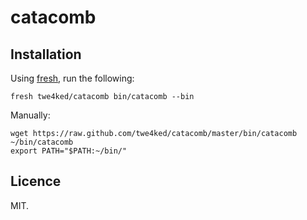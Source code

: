 # catacomb

## Installation

Using [fresh], run the following:

```
fresh twe4ked/catacomb bin/catacomb --bin
```

Manually:

```
wget https://raw.github.com/twe4ked/catacomb/master/bin/catacomb ~/bin/catacomb
export PATH="$PATH:~/bin/"
```

## Licence

MIT.

[fresh]: https://github.com/freshshell/fresh
